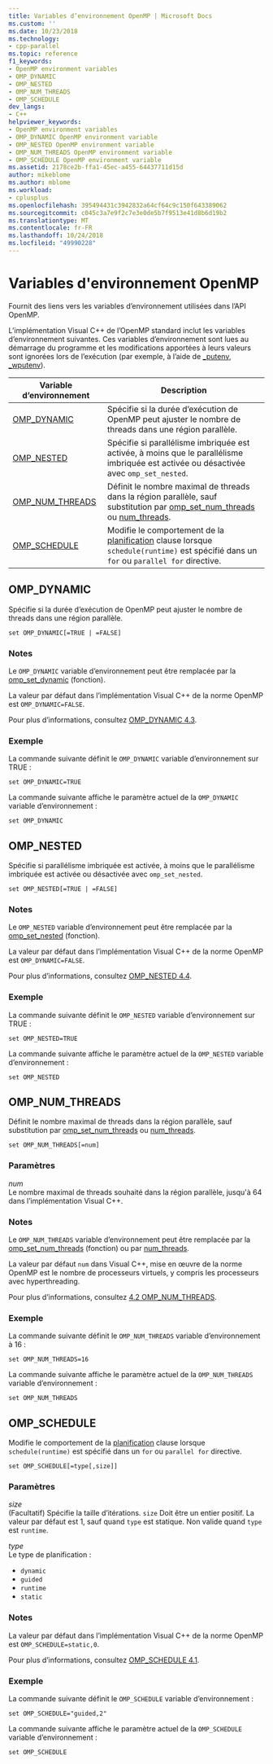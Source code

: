```yaml
---
title: Variables d’environnement OpenMP | Microsoft Docs
ms.custom: ''
ms.date: 10/23/2018
ms.technology:
- cpp-parallel
ms.topic: reference
f1_keywords:
- OpenMP environment variables
- OMP_DYNAMIC
- OMP_NESTED
- OMP_NUM_THREADS
- OMP_SCHEDULE
dev_langs:
- C++
helpviewer_keywords:
- OpenMP environment variables
- OMP_DYNAMIC OpenMP environment variable
- OMP_NESTED OpenMP environment variable
- OMP_NUM_THREADS OpenMP environment variable
- OMP_SCHEDULE OpenMP environment variable
ms.assetid: 2178ce2b-ffa1-45ec-a455-64437711d15d
author: mikeblome
ms.author: mblome
ms.workload:
- cplusplus
ms.openlocfilehash: 395494431c3942832a64cf64c9c150f643389062
ms.sourcegitcommit: c045c3a7e9f2c7e3e0de5b7f9513e41d8b6d19b2
ms.translationtype: MT
ms.contentlocale: fr-FR
ms.lasthandoff: 10/24/2018
ms.locfileid: "49990228"
---
```

# <a name="openmp-environment-variables"></a>Variables d'environnement OpenMP

Fournit des liens vers les variables d’environnement utilisées dans l’API OpenMP.

L’implémentation Visual C++ de l’OpenMP standard inclut les variables d’environnement suivantes. Ces variables d’environnement sont lues au démarrage du programme et les modifications apportées à leurs valeurs sont ignorées lors de l’exécution (par exemple, à l’aide de [_putenv, _wputenv](../../../c-runtime-library/reference/putenv-wputenv.md)).

Variable d’environnement                | Description
----------------------------------- | -----------------------------------------------------------------------------------------------------------------------------------------------------------------------------------------------------------------
[OMP_DYNAMIC](#omp-dynamic)         | Spécifie si la durée d’exécution de OpenMP peut ajuster le nombre de threads dans une région parallèle.
[OMP_NESTED](#omp-nested)           | Spécifie si parallélisme imbriquée est activée, à moins que le parallélisme imbriquée est activée ou désactivée avec `omp_set_nested`.
[OMP_NUM_THREADS](#omp-num-threads) | Définit le nombre maximal de threads dans la région parallèle, sauf substitution par [omp_set_num_threads](../../../parallel/openmp/reference/omp-set-num-threads.md) ou [num_threads](openmp-clauses.md#num-threads).
[OMP_SCHEDULE](#omp-schedule)       | Modifie le comportement de la [planification](openmp-clauses.md#schedule) clause lorsque `schedule(runtime)` est spécifié dans un `for` ou `parallel for` directive.

## <a name="omp-dynamic"></a>OMP_DYNAMIC

Spécifie si la durée d’exécution de OpenMP peut ajuster le nombre de threads dans une région parallèle.

```
set OMP_DYNAMIC[=TRUE | =FALSE]
```

### <a name="remarks"></a>Notes

Le `OMP_DYNAMIC` variable d’environnement peut être remplacée par la [omp_set_dynamic](../../../parallel/openmp/reference/omp-set-dynamic.md) (fonction).

La valeur par défaut dans l’implémentation Visual C++ de la norme OpenMP est `OMP_DYNAMIC=FALSE`.

Pour plus d’informations, consultez [OMP_DYNAMIC 4.3](../../../parallel/openmp/4-3-omp-dynamic.md).

### <a name="example"></a>Exemple

La commande suivante définit le `OMP_DYNAMIC` variable d’environnement sur TRUE :

```
set OMP_DYNAMIC=TRUE
```

La commande suivante affiche le paramètre actuel de la `OMP_DYNAMIC` variable d’environnement :

```
set OMP_DYNAMIC
```

## <a name="omp-nested"></a>OMP_NESTED

Spécifie si parallélisme imbriquée est activée, à moins que le parallélisme imbriquée est activée ou désactivée avec `omp_set_nested`.

```
set OMP_NESTED[=TRUE | =FALSE]
```

### <a name="remarks"></a>Notes

Le `OMP_NESTED` variable d’environnement peut être remplacée par la [omp_set_nested](../../../parallel/openmp/reference/omp-set-nested.md) (fonction).

La valeur par défaut dans l’implémentation Visual C++ de la norme OpenMP est `OMP_DYNAMIC=FALSE`.

Pour plus d’informations, consultez [OMP_NESTED 4.4](../../../parallel/openmp/4-4-omp-nested.md).

### <a name="example"></a>Exemple

La commande suivante définit le `OMP_NESTED` variable d’environnement sur TRUE :

```
set OMP_NESTED=TRUE
```

La commande suivante affiche le paramètre actuel de la `OMP_NESTED` variable d’environnement :

```
set OMP_NESTED
```

## <a name="omp-num-threads"></a>OMP_NUM_THREADS

Définit le nombre maximal de threads dans la région parallèle, sauf substitution par [omp_set_num_threads](../../../parallel/openmp/reference/omp-set-num-threads.md) ou [num_threads](openmp-clauses.md#num-threads).

```
set OMP_NUM_THREADS[=num]
```

### <a name="parameters"></a>Paramètres

*num*<br/>
Le nombre maximal de threads souhaité dans la région parallèle, jusqu'à 64 dans l’implémentation Visual C++.

### <a name="remarks"></a>Notes

Le `OMP_NUM_THREADS` variable d’environnement peut être remplacée par la [omp_set_num_threads](../../../parallel/openmp/reference/omp-set-num-threads.md) (fonction) ou par [num_threads](openmp-clauses.md#num-threads).

La valeur par défaut `num` dans Visual C++, mise en œuvre de la norme OpenMP est le nombre de processeurs virtuels, y compris les processeurs avec hyperthreading.

Pour plus d’informations, consultez [4.2 OMP_NUM_THREADS](../../../parallel/openmp/4-2-omp-num-threads.md).

### <a name="example"></a>Exemple

La commande suivante définit le `OMP_NUM_THREADS` variable d’environnement à 16 :

```
set OMP_NUM_THREADS=16
```

La commande suivante affiche le paramètre actuel de la `OMP_NUM_THREADS` variable d’environnement :

```
set OMP_NUM_THREADS
```

## <a name="omp-schedule"></a>OMP_SCHEDULE

Modifie le comportement de la [planification](openmp-clauses.md#schedule) clause lorsque `schedule(runtime)` est spécifié dans un `for` ou `parallel for` directive.

```
set OMP_SCHEDULE[=type[,size]]
```

### <a name="parameters"></a>Paramètres

*size*<br/>
(Facultatif) Spécifie la taille d’itérations. `size` Doit être un entier positif. La valeur par défaut est 1, sauf quand `type` est statique. Non valide quand `type` est `runtime`.

*type*<br/>
Le type de planification :

- `dynamic`
- `guided`
- `runtime`
- `static`

### <a name="remarks"></a>Notes

La valeur par défaut dans l’implémentation Visual C++ de la norme OpenMP est `OMP_SCHEDULE=static,0`.

Pour plus d’informations, consultez [OMP_SCHEDULE 4.1](../../../parallel/openmp/4-1-omp-schedule.md).

### <a name="example"></a>Exemple

La commande suivante définit le `OMP_SCHEDULE` variable d’environnement :

```
set OMP_SCHEDULE="guided,2"
```

La commande suivante affiche le paramètre actuel de la `OMP_SCHEDULE` variable d’environnement :

```
set OMP_SCHEDULE
```
